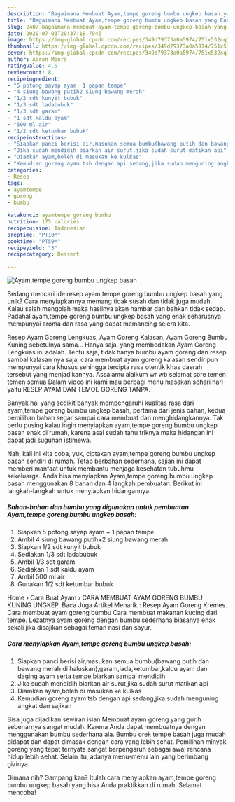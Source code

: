 ```yaml
---
description: "Bagaimana Membuat Ayam,tempe goreng bumbu ungkep basah yang Enak"
title: "Bagaimana Membuat Ayam,tempe goreng bumbu ungkep basah yang Enak"
slug: 2407-bagaimana-membuat-ayam-tempe-goreng-bumbu-ungkep-basah-yang-enak
date: 2020-07-03T20:37:18.794Z
image: https://img-global.cpcdn.com/recipes/349d79373a0a5974/751x532cq70/ayamtempe-goreng-bumbu-ungkep-basah-foto-resep-utama.jpg
thumbnail: https://img-global.cpcdn.com/recipes/349d79373a0a5974/751x532cq70/ayamtempe-goreng-bumbu-ungkep-basah-foto-resep-utama.jpg
cover: https://img-global.cpcdn.com/recipes/349d79373a0a5974/751x532cq70/ayamtempe-goreng-bumbu-ungkep-basah-foto-resep-utama.jpg
author: Aaron Moore
ratingvalue: 4.5
reviewcount: 8
recipeingredient:
- "5 potong sayap ayam  1 papan tempe"
- "4 siung bawang putih2 siung bawang merah"
- "1/2 sdt kunyit bubuk"
- "1/3 sdt ladabubuk"
- "1/3 sdt garam"
- "1 sdt kaldu ayam"
- "500 ml air"
- "1/2 sdt ketumbar bubuk"
recipeinstructions:
- "Siapkan panci berisi air,masukan semua bumbu(bawang putih dan bawang merah di haluskan),garam,lada,ketumbar,kaldu ayam dan daging ayam serta tempe,biarkan sampai mendidih"
- "Jika sudah mendidih biarkan air surut,jika sudah surut matikan api"
- "Diamkan ayam,boleh di masukan ke kulkas"
- "Kemudian goreng ayam tsb dengan api sedang,jika sudah menguning angkat dan sajikan"
categories:
- Resep
tags:
- ayamtempe
- goreng
- bumbu

katakunci: ayamtempe goreng bumbu 
nutrition: 175 calories
recipecuisine: Indonesian
preptime: "PT10M"
cooktime: "PT50M"
recipeyield: "3"
recipecategory: Dessert

---
```



![Ayam,tempe goreng bumbu ungkep basah](https://img-global.cpcdn.com/recipes/349d79373a0a5974/751x532cq70/ayamtempe-goreng-bumbu-ungkep-basah-foto-resep-utama.jpg)

Sedang mencari ide resep ayam,tempe goreng bumbu ungkep basah yang unik? Cara menyiapkannya memang tidak susah dan tidak juga mudah. Kalau salah mengolah maka hasilnya akan hambar dan bahkan tidak sedap. Padahal ayam,tempe goreng bumbu ungkep basah yang enak seharusnya mempunyai aroma dan rasa yang dapat memancing selera kita.

Resep Ayam Goreng Lengkuas, Ayam Goreng Kalasan, Ayam Goreng Bumbu Kuning sebetulnya sama… Hanya saja, yang membedakan Ayam Goreng Lengkuas ini adalah. Tentu saja, tidak hanya bumbu ayam goreng dan resep sambal kalasan nya saja, cara membuat ayam goreng kalasan sendiripun mempunyai cara khusus sehingga tercipta rasa otentik khas daerah tersebut yang menjadikannya. Assalamu alaikum wr wb selamat sore temen temen semua Dalam video ini kami mau berbagi menu masakan sehari hari yaitu RESEP AYAM DAN TEMOE GORENG TANPA.

Banyak hal yang sedikit banyak mempengaruhi kualitas rasa dari ayam,tempe goreng bumbu ungkep basah, pertama dari jenis bahan, kedua pemilihan bahan segar sampai cara membuat dan menghidangkannya. Tak perlu pusing kalau ingin menyiapkan ayam,tempe goreng bumbu ungkep basah enak di rumah, karena asal sudah tahu triknya maka hidangan ini dapat jadi suguhan istimewa.


Nah, kali ini kita coba, yuk, ciptakan ayam,tempe goreng bumbu ungkep basah sendiri di rumah. Tetap berbahan sederhana, sajian ini dapat memberi manfaat untuk membantu menjaga kesehatan tubuhmu sekeluarga. Anda bisa menyiapkan Ayam,tempe goreng bumbu ungkep basah menggunakan 8 bahan dan 4 langkah pembuatan. Berikut ini langkah-langkah untuk menyiapkan hidangannya.

<!--inarticleads1-->

##### Bahan-bahan dan bumbu yang digunakan untuk pembuatan Ayam,tempe goreng bumbu ungkep basah:

1. Siapkan 5 potong sayap ayam + 1 papan tempe
1. Ambil 4 siung bawang putih+2 siung bawang merah
1. Siapkan 1/2 sdt kunyit bubuk
1. Sediakan 1/3 sdt ladabubuk
1. Ambil 1/3 sdt garam
1. Sediakan 1 sdt kaldu ayam
1. Ambil 500 ml air
1. Gunakan 1/2 sdt ketumbar bubuk


Home › Cara Buat Ayam › CARA MEMBUAT AYAM GORENG BUMBU KUNING UNGKEP. Baca Juga Artikel Menarik : Resep Ayam Goreng Kremes. Cara membuat ayam goreng bumbu Cara membuat makanan kucing dari tempe. Lezatnya ayam goreng dengan bumbu sederhana biasanya enak sekali jika disajikan sebagai teman nasi dan sayur. 

<!--inarticleads2-->

##### Cara menyiapkan Ayam,tempe goreng bumbu ungkep basah:

1. Siapkan panci berisi air,masukan semua bumbu(bawang putih dan bawang merah di haluskan),garam,lada,ketumbar,kaldu ayam dan daging ayam serta tempe,biarkan sampai mendidih
1. Jika sudah mendidih biarkan air surut,jika sudah surut matikan api
1. Diamkan ayam,boleh di masukan ke kulkas
1. Kemudian goreng ayam tsb dengan api sedang,jika sudah menguning angkat dan sajikan


Bisa juga dijadikan sewiran isian Membuat ayam goreng yang gurih sebenarnya sangat mudah. Karena Anda dapat membuatnya dengan menggunakan bumbu sederhana ala. Bumbu orek tempe basah juga mudah didapat dan dapat dimasak dengan cara yang lebih sehat. Pemilihan minyak goreng yang tepat ternyata sangat berpengaruh sebagai awal rencana hidup lebih sehat. Selain itu, adanya menu-menu lain yang berimbang gizinya. 

Gimana nih? Gampang kan? Itulah cara menyiapkan ayam,tempe goreng bumbu ungkep basah yang bisa Anda praktikkan di rumah. Selamat mencoba!
